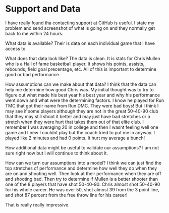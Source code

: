 # Support and Data 

I have really found tha contacting support at GitHub is useful.  I state my problem and send screenshot of what is going on and they normally get back 
to me within 24 hours.

What data is available?
Their is data on each individual game that I have access to.

What does that data look like?
The data is clean.  It is stats for Chris Mullen who is a Hall of fame basketball player.  It shows his points, assists, rebounds, field goal precentage, etc.
All of this is important to determine good or bad performance.

How assumptions can we make about that data?
I think that the data can help me determine how good Chris was.  My initial thought was to try to figure out what made his best year his best year and why his
performance went down and what were the determining factors.  I know he played for Run TMC that got their name from Run DMC.  They were bad boys!
But I think I may see if some players although they are not in the great 50-40-90 club that they may still shoot it better and may just have bad stretches
or a stretch when they were hurt that takes them out of that elite club.  I remember I was averaging 20 in college and then I wasnt feeling well one game and 
I new I couldnt play but the coach tried to put me in anyway.  I played like 2 minutes and had 0 points.  It hurt my average a bunch!

How additional data might be useful to validate our assumptions?
I am not sure right now but I will continue to think about it. 

How can we turn our assumptions into a model?
I think we can just find the top stretches of performance and determine how well they do when they are on and shooting well.  Then look at their performance 
when they are off and shooting bad.  Then try to determine if Mullen is a better shooter than one of the 8 players that have shot 50-40-90.  Chris 
almost shot 50-40-90 for his whole career. He was over 50, shot almost 39 from the 3 point line, and shot 87 percent from the free throw line for his career!

That is really really impressive. 
